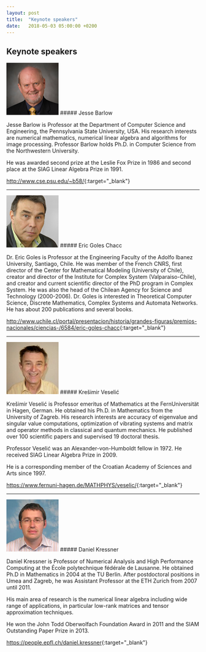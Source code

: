 ```yaml
---
layout: post
title:  "Keynote speakers"
date:   2018-05-03 05:00:00 +0200
---
```


## Keynote speakers

 <img src="images/Barlow.png" class="img-fluid rounded-circle" alt="Jesse Barlow">
##### Jesse Barlow

Jesse Barlow is Professor at the Department of Computer Science and Engineering, the Pennsylvania State University, USA.
His research interests are numerical mathematics, numerical linear algebra and algorithms for image processing.
Professor Barlow holds Ph.D. in Computer Science from the Northwestern University.

He was awarded second prize at the  Leslie Fox Prize in 1986 and second place at the SIAG Linear Algebra Prize in 1991.

<http://www.cse.psu.edu/~b58/>{:target="_blank"}

___

<img src="images/Goles.png" class="img-fluid rounded-circle" alt="Eric Goles">  
##### Eric Goles Chacc

Dr. Eric Goles is Professor at the Engineering Faculty of the Adolfo Ibanez University,
Santiago, Chile. He was member of the French CNRS, first director of the Center for
Mathematical Modeling (University of Chile), creator and director of the Institute for
Complex System (Valparaiso-Chile), and creator and current scientific director of the PhD
program in Complex System. He was also the head of the Chilean Agency for Science and
Technology (2000-2006).
Dr. Goles is interested in Theoretical Computer Science, Discrete Mathematics, Complex
Systems and Automata Networks. He has about 200 publications and several books.

<http://www.uchile.cl/portal/presentacion/historia/grandes-figuras/premios-nacionales/ciencias-/6584/eric-goles-chacc>{:target="_blank"}

___

<img src="images/Veselic.png" class="img-fluid rounded-circle" alt="Krešimir Veselić">
##### Krešimir Veselić

Krešimir Veselić is Professor emeritus of Mathematics at the  FernUniversität in Hagen, German. He obtained his Ph.D. in Mathematics from the University of Zagreb. His research interests are accuracy of eigenvalue and singular value computations, optimization of vibrating systems and matrix and operator methods in classical and quantum mechanics. He published over 100 scientific papers and supervised 19 doctoral thesis.

Professor Veselić was an Alexander-von-Humboldt fellow in 1972. He received  SIAG Linear Algebra Prize in 2009.

He is a corresponding member of the Croatian Academy of Sciences and Arts since 1997.

<https://www.fernuni-hagen.de/MATHPHYS/veselic/>{:target="_blank"}

___

<img src="images/Kressner.png" class="img-fluid rounded-circle" alt="Daniel Kressner">
##### Daniel Kressner

Daniel Kressner is Professor of Numerical Analysis and High Performance Computing at the École polytechnique fédérale de Lausanne. He obtained Ph.D in Mathematics in 2004 at the TU Berlin. After postdoctoral positions in Umea and Zagreb, he was Assistant Professor at the ETH Zurich from 2007 until 2011.

His main area of research is the numerical linear algebra including wide range of applications, in particular  low-rank matrices and tensor approximation techniques.

He won the John Todd Oberwolfach Foundation Award in 2011 and the SIAM Outstanding Paper Prize in 2013.

<https://people.epfl.ch/daniel.kressner>{:target="_blank"}
